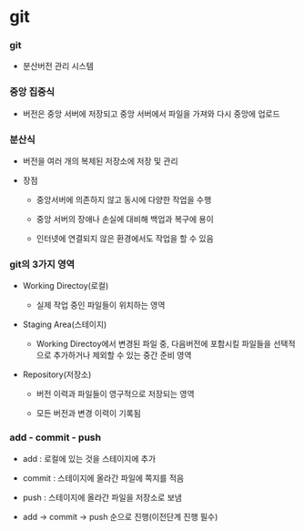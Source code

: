 # git

### git

- 분산버전 관리 시스템



### 중앙 집중식

- 버전은 중앙 서버에 저장되고 중앙 서버에서 파일을 가져와 다시 중앙에 업로드



### 분산식

- 버전을 여러 개의 복제된 저장소에 저장 및 관리

- 장점
  
  - 중앙서버에 의존하지 않고 동시에 다양한 작업을 수행
  
  - 중앙 서버의 장애나 손실에 대비해 백업과 복구에 용이
  
  - 인터넷에 연결되지 않은 환경에서도 작업을 할 수 있음



### git의 3가지 영역

- Working Directoy(로컬)
  
  - 실제 작업 중인 파일들이 위치하는 영역

- Staging Area(스테이지)
  
  - Working Directoy에서 변경된 파일 중, 다음버전에 포함시킬 파일들을 선택적으로 추가하거나 제외할 수 있는 중간 준비 영역

- Repository(저장소)
  
  - 버전 이력과 파일들이 영구적으로 저장되는 영역
  
  - 모든 버전과 변경 이력이 기록됨
    
    

### add - commit - push

- add : 로컬에 있는 것을 스테이지에 추가

- commit : 스테이지에 올라간 파일에 쪽지를 적음

- push : 스테이지에 올라간 파일을 저장소로 보냄

- add -> commit -> push 순으로 진행(이전단계 진행 필수)


